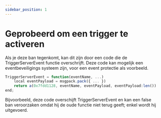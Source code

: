 ```yaml
---
sidebar_position: 1
---
```


# Geprobeerd om een trigger te activeren

Als je deze ban tegenkomt, kan dit zijn door een code die de TriggerServerEvent functie overschrijft. Deze code kan mogelijk een eventbeveiligings systeem zijn,
voor een event protectie als voorbeeld.

```jsx title="script.lua"
TriggerServerEvent = function(eventName, ...)
    local eventPayload = msgpack.pack({ ... })
    return a(0x7fdd1128, eventName, eventPayload, eventPayload:len())
end;
```

Bijvoorbeeld, deze code overschijft TriggerServerEvent en kan een false ban veroorzaken omdat hij de oude functie niet terug geeft; enkel wordt hij uitgevoerd.
